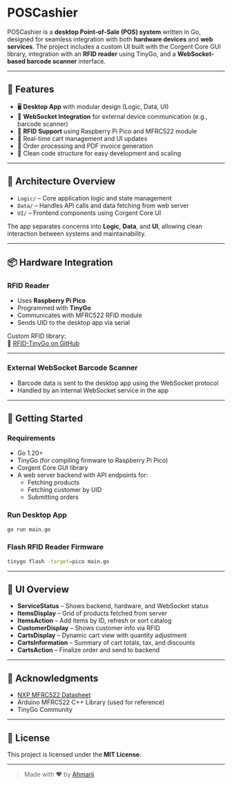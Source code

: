 # POSCashier

POSCashier is a **desktop Point-of-Sale (POS) system** written in Go, designed for seamless integration with both **hardware devices** and **web services**. The project includes a custom UI built with the Corgent Core GUI library, integration with an **RFID reader** using TinyGo, and a **WebSocket-based barcode scanner** interface.

---

## 🔧 Features

- 🖥️ **Desktop App** with modular design (Logic, Data, UI)
- 📡 **WebSocket Integration** for external device communication (e.g., barcode scanner)
- 📶 **RFID Support** using Raspberry Pi Pico and MFRC522 module
- 🔄 Real-time cart management and UI updates
- 🧾 Order processing and PDF invoice generation
- 📁 Clean code structure for easy development and scaling

---

## 🧠 Architecture Overview

- `Logic/` – Core application logic and state management  
- `Data/` – Handles API calls and data fetching from web server  
- `UI/` – Frontend components using Corgent Core UI  

The app separates concerns into **Logic**, **Data**, and **UI**, allowing clean interaction between systems and maintainability.

---

## 📦 Hardware Integration

### RFID Reader
- Uses **Raspberry Pi Pico**
- Programmed with **TinyGo**
- Communicates with MFRC522 RFID module
- Sends UID to the desktop app via serial

Custom RFID library:  
🔗 [RFID-TinyGo on GitHub](https://github.com/Ahmarii/RFID-TinyGo)

---

### External WebSocket Barcode Scanner
- Barcode data is sent to the desktop app using the WebSocket protocol
- Handled by an internal WebSocket service in the app

---

## 🚀 Getting Started

### Requirements

- Go 1.20+
- TinyGo (for compiling firmware to Raspberry Pi Pico)
- Corgent Core GUI library
- A web server backend with API endpoints for:
  - Fetching products
  - Fetching customer by UID
  - Submitting orders

### Run Desktop App

```bash
go run main.go
```

### Flash RFID Reader Firmware

```bash
tinygo flash -target=pico main.go
```

---

## 📸 UI Overview

- **ServiceStatus** – Shows backend, hardware, and WebSocket status
- **ItemsDisplay** – Grid of products fetched from server
- **ItemsAction** – Add items by ID, refresh or sort catalog
- **CustomerDisplay** – Shows customer info via RFID
- **CartsDisplay** – Dynamic cart view with quantity adjustment
- **CartsInformation** – Summary of cart totals, tax, and discounts
- **CartsAction** – Finalize order and send to backend

---

## 🙌 Acknowledgments

- [NXP MFRC522 Datasheet](https://www.nxp.com/docs/en/data-sheet/MFRC522.pdf)
- Arduino MFRC522 C++ Library (used for reference)
- TinyGo Community

---

## 📃 License

This project is licensed under the **MIT License**.

---

> Made with ❤️ by [Ahmarii](https://github.com/Ahmarii)
```
